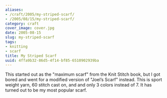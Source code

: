 ```yaml
---
aliases:
- /craft/2005/my-striped-scarf/
- /2005/08/15/my-striped-scarf/
category: craft
cover_image: cover.jpg
date: 2005-08-15
slug: my-striped-scarf
tags:
- knitting
- scarf
title: My Striped Scarf
uuid: 4ffa9b32-86d5-4f14-bf85-6510902939ba
---
```


This started out as the "maximum scarf" from the Knit Stitch book, but I got
bored and went for a modified version of "Joel’s Scarf" instead. This is sport
weight yarn, 60 stitch cast on, and and only 3 colors instead of 7. It has
turned out to be my most popular scarf.